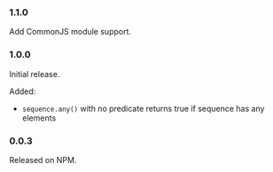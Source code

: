 ### 1.1.0

Add CommonJS module support.

### 1.0.0

Initial release.  

Added:
* `sequence.any()` with no predicate returns true if sequence has any elements


### 0.0.3

Released on NPM.
